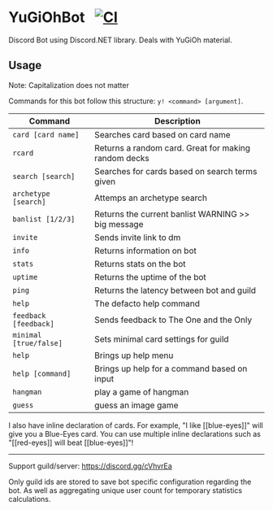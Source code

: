 # YuGiOhBot &nbsp;&nbsp;[![CI](https://github.com/MeLikeChoco/YuGiOhBot/actions/workflows/ci.yml/badge.svg?branch=master)](https://github.com/MeLikeChoco/YuGiOhBot/actions/workflows/ci.yml)

Discord Bot using Discord.NET library. Deals with YuGiOh material.

## Usage

Note: Capitalization does not matter

Commands for this bot follow this structure: `y! <command> [argument]`.

| Command | Description
|---------|-------------|
|`card [card name]` | Searches card based on card name|
|`rcard` | Returns a random card. Great for making random decks|
|`search [search]` | Searches for cards based on search terms given|
|`archetype [search]` | Attemps an archetype search|
|`banlist [1/2/3]` | Returns the current banlist WARNING >> big message|
|`invite` | Sends invite link to dm|
|`info` | Returns information on bot|
|`stats` | Returns stats on the bot|
|`uptime` | Returns the uptime of the bot|
|`ping` | Returns the latency between bot and guild|
|`help` | The defacto help command|
|`feedback [feedback]` | Sends feedback to The One and the Only|
|`minimal [true/false]` | Sets minimal card settings for guild|
|`help` | Brings up help menu|
|`help [command]` | Brings up help for a command based on input|
|`hangman` | play a game of hangman|
|`guess` | guess an image game |

I also have inline declaration of cards. For example, "I like [[blue-eyes]]" will give you a Blue-Eyes card. You can use multiple inline declarations such as "[[red-eyes]] will beat [[blue-eyes]]"!

--------------------------------------------------------

Support guild/server: <https://discord.gg/cVhvrEa>

Only guild ids are stored to save bot specific configuration regarding the bot. As well as aggregating unique user count for temporary statistics calculations.
